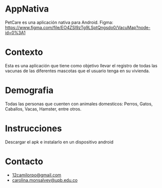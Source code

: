 # AppNativa
PetCare es una aplicación nativa para Android.
Figma: https://www.figma.com/file/EO4ZSl9zTg9LSptQngsdo0/VacuMap?node-id=0%3A1

# Contexto
Esta es una aplicación que tiene como objetivo llevar el registro de todas las vacunas de las diferentes mascotas que el usuario tenga en su vivienda.

# Demografia
Todas las personas que cuenten con animales domesticos: Perros, Gatos, Caballos, Vacas, Hamster, entre otros.

# Instrucciones
Descargar el apk e instalarlo en un dispositivo android

# Contacto
- 12camilorpo@gmail.com
- carolina.monsalvev@upb.edu.co
